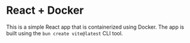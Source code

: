 # React + Docker

This is a simple React app that is containerized using Docker. The app is built using the `bun create vite@latest` CLI tool.
